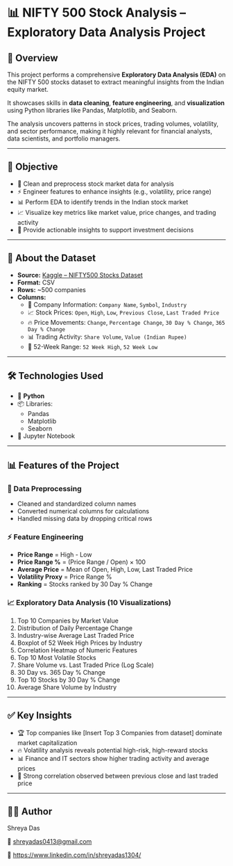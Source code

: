 # 📊 NIFTY 500 Stock Analysis – Exploratory Data Analysis Project

## 🚀 Overview
This project performs a comprehensive **Exploratory Data Analysis (EDA)** on the NIFTY 500 stocks dataset to extract meaningful insights from the Indian equity market.  

It showcases skills in **data cleaning**, **feature engineering**, and **visualization** using Python libraries like Pandas, Matplotlib, and Seaborn.  

The analysis uncovers patterns in stock prices, trading volumes, volatility, and sector performance, making it highly relevant for financial analysts, data scientists, and portfolio managers.  

---

## 🎯 Objective
- 🧹 Clean and preprocess stock market data for analysis  
- ⚡ Engineer features to enhance insights (e.g., volatility, price range)  
- 📊 Perform EDA to identify trends in the Indian stock market  
- 📈 Visualize key metrics like market value, price changes, and trading activity  
- 📌 Provide actionable insights to support investment decisions  

---

## 📂 About the Dataset
- **Source:** [Kaggle – NIFTY500 Stocks Dataset](https://www.kaggle.com/datasets/iamsouravbanerjee/nifty500-stocks-dataset)
- **Format:** CSV
- **Rows:** ~500 companies
- **Columns:**
  - 🏢 Company Information: `Company Name`, `Symbol`, `Industry`
  - 📈 Stock Prices: `Open`, `High`, `Low`, `Previous Close`, `Last Traded Price`
  - 🔥 Price Movements: `Change`, `Percentage Change`, `30 Day % Change`, `365 Day % Change`
  - 📊 Trading Activity: `Share Volume`, `Value (Indian Rupee)`
  - 📆 52-Week Range: `52 Week High`, `52 Week Low`

---

## 🛠 Technologies Used
- 🐍 **Python**
- 📦 Libraries:
  - Pandas
  - Matplotlib
  - Seaborn
- 📓 Jupyter Notebook

---

## 📊 Features of the Project
### 🧹 Data Preprocessing
- Cleaned and standardized column names
- Converted numerical columns for calculations
- Handled missing data by dropping critical rows

### ⚡ Feature Engineering
- **Price Range** = High - Low
- **Price Range %** = (Price Range / Open) × 100
- **Average Price** = Mean of Open, High, Low, Last Traded Price
- **Volatility Proxy** = Price Range %
- **Ranking** = Stocks ranked by 30 Day % Change

### 📈 Exploratory Data Analysis (10 Visualizations)
1. Top 10 Companies by Market Value
2. Distribution of Daily Percentage Change
3. Industry-wise Average Last Traded Price
4. Boxplot of 52 Week High Prices by Industry
5. Correlation Heatmap of Numeric Features
6. Top 10 Most Volatile Stocks
7. Share Volume vs. Last Traded Price (Log Scale)
8. 30 Day vs. 365 Day % Change
9. Top 10 Stocks by 30 Day % Change
10. Average Share Volume by Industry

---

## ✅ Key Insights
- 🏆 Top companies like [Insert Top 3 Companies from dataset] dominate market capitalization
- 🔥 Volatility analysis reveals potential high-risk, high-reward stocks
- 📊 Finance and IT sectors show higher trading activity and average prices
- 🔗 Strong correlation observed between previous close and last traded price

---

## 👩‍💻 Author
Shreya Das

📧 shreyadas0413@gmail.com

📱 https://www.linkedin.com/in/shreyadas1304/

